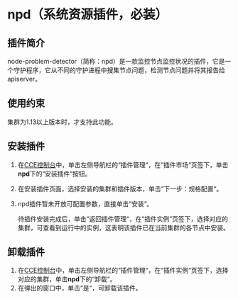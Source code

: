 # npd（系统资源插件，必装）<a name="cce_01_0132"></a>

## 插件简介<a name="section173631312185614"></a>

node-problem-detector（简称：npd）是一款监控节点监控状况的插件，它是一个守护程序，它从不同的守护进程中搜集节点问题，检测节点问题并将其报告给apiserver。

## 使用约束<a name="section11172124718374"></a>

集群为1.13以上版本时，才支持此功能。

## 安装插件<a name="section189463341114"></a>

1.  在[CCE控制台](https://console.huaweicloud.com/cce2.0/?utm_source=helpcenter)中，单击左侧导航栏的“插件管理“，在“插件市场“页签下，单击**npd**下的“安装插件“按钮。
2.  在安装插件页面，选择安装的集群和插件版本，单击“下一步：规格配置“。
3.  npd插件暂未开放可配置参数，直接单击“安装“。

    待插件安装完成后，单击“返回插件管理“，在“插件实例“页签下，选择对应的集群，可查看到运行中的实例，这表明该插件已在当前集群的各节点中安装。


## 卸载插件<a name="section1395073191112"></a>

1.  在[CCE控制台](https://console.huaweicloud.com/cce2.0/?utm_source=helpcenter)中，单击左侧导航栏的“插件管理“，在“插件实例“页签下，选择对应的集群，单击**npd**下的“卸载“。
2.  在弹出的窗口中，单击“是“，可卸载该插件。

